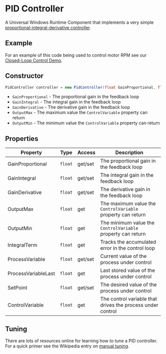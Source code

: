 # PID Controller
A Universal Windows Runtime Component that implements a very simple [proportional-integral-derivative controller](https://en.wikipedia.org/wiki/PID_controller).

## Example
For an example of this code being used to control motor RPM see our [Closed-Loop Control Demo]().

## Constructor
```cs
PidController controller = new PidController(float GainProportional, float GainIntegral, float GainDerivative, float OutputMax, float OutputMin);
```

  * ```GainProportional``` - The proportional gain in the feedback loop
  * ```GainIntegral``` - The integral gain in the feedback loop
  * ```GainDerivative``` - The derivative gain in the feedback loop
  * ```OutputMax``` - The maximum value the ```ControlVariable``` property can return
  * ```OutputMin``` - The minimum value the ```ControlVariable``` property can return

## Properties
| Property            | Type        | Access  | Description                                                     |
|---------------------|-------------|---------|-----------------------------------------------------------------|
| GainProportional    | ```float``` | get/set | The proportional gain in the feedback loop                      |
| GainIntegral        | ```float``` | get/set | The integral gain in the feedback loop                          |
| GainDerivative      | ```float``` | get/set | The derivative gain in the feedback loop                        |
| OutputMax           | ```float``` | get     | The maximum value the ```ControlVariable``` property can return |
| OutputMin           | ```float``` | get     | The minimum value the ```ControlVariable``` property can return |
| IntegralTerm        | ```float``` | get     | Tracks the accumulated error in the control loop                |
| ProcessVariable     | ```float``` | get/set | Current value of the process under control                      |
| ProcessVariableLast | ```float``` | get     | Last stored value of the process under control                  |
| SetPoint            | ```float``` | get/set | The desired value of the process under control                  |
| ControlVariable     | ```float``` | get     | The control variable that drives the process under control      |

## Tuning
There are lots of resources online for learning how to tune a PID controller. For a quick primer see the Wikipedia entry on [manual tuning](https://en.wikipedia.org/wiki/PID_controller#Manual_tuning).
